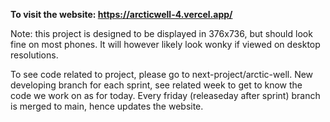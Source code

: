 **To visit the website: https://arcticwell-4.vercel.app/**

Note: this project is designed to be displayed in 376x736, but should look fine on most phones. It will however likely look wonky if viewed on desktop resolutions.


To see code related to project, please go to next-project/arctic-well. New developing branch for each sprint, see related week to get to know 
the code we work on as for today. Every friday (releaseday after sprint) branch is merged to main, hence updates the website.  